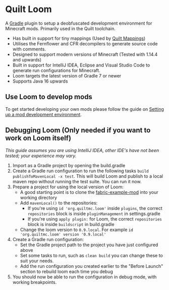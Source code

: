 # Quilt Loom

A [Gradle](https://gradle.org/) plugin to setup a deobfuscated development environment for Minecraft mods. Primarily used in the Quilt toolchain.

* Has built in support for tiny mappings (Used by [Quilt Mappings](https://github.com/QuiltMC/quilt-mappings))
* Utilises the Fernflower and CFR decompilers to generate source code with comments.
* Designed to support modern versions of Minecraft (Tested with 1.14.4 and upwards)
* Built in support for IntelliJ IDEA, Eclipse and Visual Studio Code to generate run configurations for Minecraft.
* Loom targets the latest version of Gradle 7 or newer 
* Supports Java 16 upwards

## Use Loom to develop mods

To get started developing your own mods please follow the guide on [Setting up a mod development environment](https://fabricmc.net/wiki/tutorial:setup).

## Debugging Loom (Only needed if you want to work on Loom itself)

_This guide assumes you are using IntelliJ IDEA, other IDE's have not been tested; your experience may vary._

1. Import as a Gradle project by opening the build.gradle
2. Create a Gradle run configuration to run the following tasks `build publishToMavenLocal -x test`. This will build Loom and publish to a local maven repo without running the test suite. You can run it now.
3. Prepare a project for using the local version of Loom:
   * A good starting point is to clone the [fabric-example-mod](https://github.com/FabricMC/fabric-example-mod) into your working directory
   * Add `mavenLocal()` to the repositories:
     * If you're using `id 'org.quiltmc.loom'` inside `plugins`, the correct `repositories` block is inside `pluginManagement` in settings.gradle
     * If you're using `apply plugin:` for Loom, the correct `repositories` block is inside `buildscript` in build.gradle
   * Change the loom version to `0.9.local`. For example `id 'org.quiltmc.loom' version '0.9.local'`
4. Create a Gradle run configuration:
   * Set the Gradle project path to the project you have just configured above
   * Set some tasks to run, such as `clean build` you can change these to suit your needs.
   * Add the run configuration you created earlier to the "Before Launch" section to rebuild loom each time you debug
5. You should now be able to run the configuration in debug mode, with working breakpoints.
